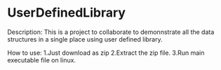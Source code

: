 # UserDefinedLibrary
Description:
This is a project to collaborate to demonnstrate all the data structures in a single place using user defined library.

How to use:
1.Just download as zip
2.Extract the zip file.
3.Run main executable file on linux.
